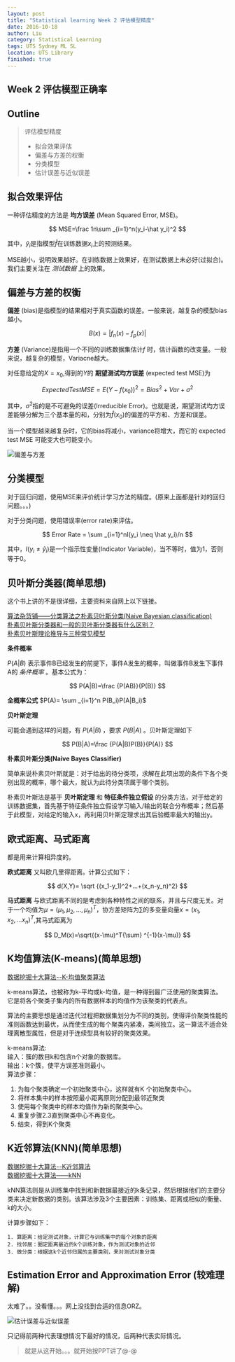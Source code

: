 ```yaml
---
layout: post
title: "Statistical learning Week 2 评估模型精度"
date: 2016-10-18
author: Liu
category: Statistical Learning
tags: UTS Sydney ML SL
location: UTS Library
finished: true
---
```


Week 2 评估模型正确率
---

## Outline

> 评估模型精度
>
> - 拟合效果评估
> - 偏差与方差的权衡
> - 分类模型
> - 估计误差与近似误差

## 拟合效果评估

一种评估精度的方法是 __均方误差__ (Mean Squared Error, MSE)。

$$
MSE=\frac 1n\sum _{i=1}^n(y_i-\hat y_i)^2
$$

其中，$\hat y_i$是指模型$\hat f$在训练数据$x_i$上的预测结果。

MSE越小，说明效果越好。在训练数据上效果好，在测试数据上未必好(过拟合)。我们主要关注在 _测试数据_ 上的效果。

## 偏差与方差的权衡

__偏差__ (bias)是指模型的结果相对于真实函数的误差。一般来说，越复杂的模型bias越小。

$$
B(x)=|f_n(x)-f_p(x)|
$$

__方差__ (Variance)是指用一个不同的训练数据集估计$f$ 时，估计函数的改变量。一般来说，越复杂的模型，Variacne越大。

对任意给定的$X=x_0$,得到的$Y$的 __期望测试均方误差__ (expected test MSE)为

$$
ExpectedTest MSE=E(Y-f(x_0))^2=Bias^2+Var+\sigma ^2
$$

其中，$\sigma ^2$指的是不可避免的误差(Irreducible Error)。也就是说，期望测试均方误差能够分解为三个基本量的和，分别为$\hat f(x_0)$的偏差的平方和、方差和误差。

当一个模型越来越复杂时，它的bias将减小，variance将增大，而它的 expected test MSE 可能变大也可能变小。

![偏差与方差](/img/blog/20161014/2.PNG)

## 分类模型

对于回归问题，使用MSE来评价统计学习方法的精度。(原来上面都是针对的回归问题。。。)

对于分类问题，使用错误率(error rate)来评估。

$$
Error Rate = \sum _{i=1}^nI(y_i \neq \hat y_i)/n
$$

其中，$I(y_i \neq \hat y_i)$是一个指示性变量(Indicator Variable)，当不等时，值为1，否则等于0。

## 贝叶斯分类器(简单思想)

这个书上讲的不是很详细，主要资料来自网上以下链接。

[算法杂货铺——分类算法之朴素贝叶斯分类(Naive Bayesian classification)](http://www.cnblogs.com/leoo2sk/archive/2010/09/17/naive-bayesian-classifier.html)  
[朴素贝叶斯分类器和一般的贝叶斯分类器有什么区别？](https://www.zhihu.com/question/20138060)  
[朴素贝叶斯理论推导与三种常见模型](http://blog.csdn.net/u012162613/article/details/48323777)  

__条件概率__

$P(A|B)$  表示事件B已经发生的前提下，事件A发生的概率，叫做事件B发生下事件A的 _条件概率_ 。基本公式为：

$$
P(A|B)=\frac {P(AB)}{P(B)}
$$

__全概率公式__   $P(A)= \sum _{i=1}^n P(B_i)P(A|B_i)$

__贝叶斯定理__

可能会遇到这样的问题，有 $P(A|B)$ ，要求 $P(B|A)$ 。贝叶斯定理如下

$$
P(B|A)=\frac {P(A|B)P(B)}{P(A)}
$$

__朴素贝叶斯分类(Naive Bayes Classifier)__ 

简单来说朴素贝叶斯就是：对于给出的待分类项，求解在此项出现的条件下各个类别出现的概率，哪个最大，就认为此待分类项属于哪个类别。

朴素贝叶斯法是基于 __贝叶斯定理__ 和 __特征条件独立假设__ 的分类方法，对于给定的训练数据集，首先基于特征条件独立假设学习输入/输出的联合分布概率；然后基于此模型，对给定的输入x，再利用贝叶斯定理求出其后验概率最大的输出y。

## 欧式距离、马式距离

都是用来计算相异度的。

__欧式距离__ 又叫欧几里得距离。计算公式如下：

$$
d(X,Y)= \sqrt {(x_1-y_1)^2+...+(x_n-y_n)^2}
$$

__马式距离__ 与欧式距离不同的是考虑到各种特性之间的联系，并且与尺度无关。对于一个均值为$\mu = (\mu _1, \mu _2,...,\mu _n)^T$，协方差矩阵为$\sum$的多变量向量$x=(x_1,x_2,...x_n)^T$,其马式距离为

$$
D_M(x)=\sqrt{(x-\mu)^T{\sum} ^{-1}(x-\mu)}
$$


## K均值算法(K-means)(简单思想)

[数据挖掘十大算法--K-均值聚类算法](http://blog.csdn.net/u011067360/article/details/24383051)

k-means算法，也被称为k-平均或k-均值，是一种得到最广泛使用的聚类算法。 它是将各个聚类子集内的所有数据样本的均值作为该聚类的代表点。

算法的主要思想是通过迭代过程把数据集划分为不同的类别，使得评价聚类性能的准则函数达到最优，从而使生成的每个聚类内紧凑，类间独立。这一算法不适合处理离散型属性，但是对于连续型具有较好的聚类效果。

k-means算法:  
输入：簇的数目k和包含n个对象的数据库。  
输出：k个簇，使平方误差准则最小。  
算法步骤：   

 1. 为每个聚类确定一个初始聚类中心，这样就有K 个初始聚类中心。 
 2. 将样本集中的样本按照最小距离原则分配到最邻近聚类  
 3. 使用每个聚类中的样本均值作为新的聚类中心。
 4. 重复步骤2.3直到聚类中心不再变化。
 5. 结束，得到K个聚类

## K近邻算法(KNN)(简单思想)

[数据挖掘十大算法--K近邻算法](http://blog.csdn.net/u011067360/article/details/23941577)  
[数据挖掘十大算法——kNN](https://www.douban.com/note/176119064/)

kNN算法则是从训练集中找到和新数据最接近的k条记录，然后根据他们的主要分类来决定新数据的类别。该算法涉及3个主要因素：训练集、距离或相似的衡量、k的大小。

计算步骤如下：  

    1. 算距离：给定测试对象，计算它与训练集中的每个对象的距离
    2. 找邻居：圈定距离最近的k个训练对象，作为测试对象的近邻
    3. 做分类：根据这k个近邻归属的主要类别，来对测试对象分类

## Estimation Error and Approximation Error (较难理解)

太难了。。没看懂。。。网上没找到合适的信息ORZ。

![估计误差与近似误差](/img/blog/20161014/3.jpg)

只记得前两种代表理想情况下最好的情况，后两种代表实际情况。


> 就是从这开始。。。就开始按PPT讲了@-@
